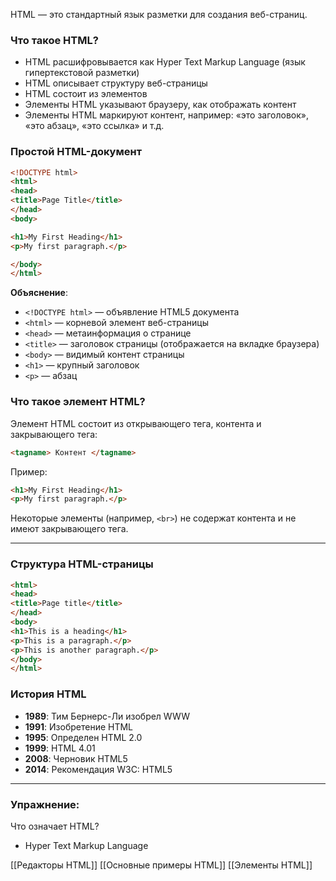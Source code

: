 

HTML — это стандартный язык разметки для создания веб-страниц.

### Что такое HTML?
- HTML расшифровывается как Hyper Text Markup Language (язык гипертекстовой разметки)
- HTML описывает структуру веб-страницы
- HTML состоит из элементов
- Элементы HTML указывают браузеру, как отображать контент
- Элементы HTML маркируют контент, например: «это заголовок», «это абзац», «это ссылка» и т.д.

### Простой HTML-документ

```html
<!DOCTYPE html>
<html>
<head>
<title>Page Title</title>
</head>
<body>

<h1>My First Heading</h1>
<p>My first paragraph.</p>

</body>
</html>
```

**Объяснение**:
- `<!DOCTYPE html>` — объявление HTML5 документа
- `<html>` — корневой элемент веб-страницы
- `<head>` — метаинформация о странице
- `<title>` — заголовок страницы (отображается на вкладке браузера)
- `<body>` — видимый контент страницы
- `<h1>` — крупный заголовок
- `<p>` — абзац

### Что такое элемент HTML?
Элемент HTML состоит из открывающего тега, контента и закрывающего тега:

```html
<tagname> Контент </tagname>
```

Пример:
```html
<h1>My First Heading</h1>
<p>My first paragraph.</p>
```

Некоторые элементы (например, `<br>`) не содержат контента и не имеют закрывающего тега.

---

### Структура HTML-страницы

```html
<html>
<head>
<title>Page title</title>
</head>
<body>
<h1>This is a heading</h1>
<p>This is a paragraph.</p>
<p>This is another paragraph.</p>
</body>
</html>
```

### История HTML
- **1989**: Тим Бернерс-Ли изобрел WWW
- **1991**: Изобретение HTML
- **1995**: Определен HTML 2.0
- **1999**: HTML 4.01
- **2008**: Черновик HTML5
- **2014**: Рекомендация W3C: HTML5

---

### Упражнение:
Что означает HTML?
- Hyper Text Markup Language

[[Редакторы HTML]]
[[Основные примеры HTML]]
[[Элементы HTML]]